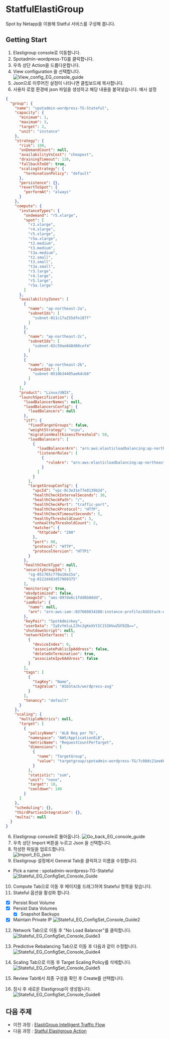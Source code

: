 # StatfulElastiGroup
Spot by Netapp을 이용해 Statful 서비스를 구성해 봅니다.

## Getting Start
1. Elastigroup console로 이동합니다.
2. Spotadmin-wordpress-TG를 클릭합니다.
3. 우측 상단 Action을 드롭다운합니다.
4. View configuration 을 선택합니다.<br>
![View_config_EG_console_guide](./Images/View_config_EG_console_guide.png)
5. Json으로 이루어진 설정이 나타나면 클립보드에 복사합니다.
6. 사용자 로컬 환경에 json 파일을 생성하고 해당 내용을 붙혀넣습니다.
예시 설정
```json
{
  "group": {
    "name": "spotadmin-wordpress-TG-Stateful",
    "capacity": {
      "minimum": 1,
      "maximum": 3,
      "target": 2,
      "unit": "instance"
    },
    "strategy": {
      "risk": 100,
      "onDemandCount": null,
      "availabilityVsCost": "cheapest",
      "drainingTimeout": 120,
      "fallbackToOd": true,
      "scalingStrategy": {
        "terminationPolicy": "default"
      },
      "persistence": {},
      "revertToSpot": {
        "performAt": "always"
      }
    },
    "compute": {
      "instanceTypes": {
        "ondemand": "r5.xlarge",
        "spot": [
          "r3.xlarge",
          "r4.xlarge",
          "r5.xlarge",
          "r5a.xlarge",
          "t2.medium",
          "t3.medium",
          "t3a.medium",
          "t2.small",
          "t3.small",
          "t3a.small",
          "r3.large",
          "r4.large",
          "r5.large",
          "r5a.large"
        ]
      },
      "availabilityZones": [
        {
          "name": "ap-northeast-2a",
          "subnetIds": [
            "subnet-011c17a255dfe187f"
          ]
        },
        {
          "name": "ap-northeast-2c",
          "subnetIds": [
            "subnet-02c59ae848d60cef4"
          ]
        },
        {
          "name": "ap-northeast-2b",
          "subnetIds": [
            "subnet-0510b34405ae6dcb8"
          ]
        }
      ],
      "product": "Linux/UNIX",
      "launchSpecification": {
        "loadBalancerNames": null,
        "loadBalancersConfig": {
          "loadBalancers": null
        },
        "itf": {
          "fixedTargetGroups": false,
          "weightStrategy": "vcpu",
          "migrationHealthinessThreshold": 50,
          "loadBalancers": [
            {
              "loadBalancerArn": "arn:aws:elasticloadbalancing:ap-northeast-2:037660834288:loadbalancer/app/SpotAdminALB/526f683edfc63587",
              "listenerRules": [
                {
                  "ruleArn": "arn:aws:elasticloadbalancing:ap-northeast-2:037660834288:listener-rule/app/SpotAdminALB/526f683edfc63587/3cacd25d05c97452/70705f8634cd8983"
                }
              ]
            }
          ],
          "targetGroupConfig": {
            "vpcId": "vpc-0c3e31e77e0139b2d",
            "healthCheckIntervalSeconds": 30,
            "healthCheckPath": "/",
            "healthCheckPort": "traffic-port",
            "healthCheckProtocol": "HTTP",
            "healthCheckTimeoutSeconds": 5,
            "healthyThresholdCount": 5,
            "unhealthyThresholdCount": 2,
            "matcher": {
              "httpCode": "200"
            },
            "port": 80,
            "protocol": "HTTP",
            "protocolVersion": "HTTP1"
          }
        },
        "healthCheckType": null,
        "securityGroupIds": [
          "sg-051765c770a10a15a",
          "sg-0122d483d57969375"
        ],
        "monitoring": true,
        "ebsOptimized": false,
        "imageId": "ami-097de6c1fdd6b0ddd",
        "iamRole": {
          "name": null,
          "arn": "arn:aws:iam::037660834288:instance-profile/ASGStack-wordpressasgInstanceProfile9075E223-h04GR01gIxiP"
        },
        "keyPair": "SpotAdminkey",
        "userData": "IyEvYmluL2Jhc2gKeXVtIC15IHVwZGF0ZQ==",
        "shutdownScript": null,
        "networkInterfaces": [
          {
            "deviceIndex": 0,
            "associatePublicIpAddress": false,
            "deleteOnTermination": true,
            "associateIpv6Address": false
          }
        ],
        "tags": [
          {
            "tagKey": "Name",
            "tagValue": "ASGStack/wordpress-asg"
          }
        ],
        "tenancy": "default"
      }
    },
    "scaling": {
      "multipleMetrics": null,
      "target": [
        {
          "policyName": "ALB Req per TG",
          "namespace": "AWS/ApplicationELB",
          "metricName": "RequestCountPerTarget",
          "dimensions": [
            {
              "name": "TargetGroup",
              "value": "targetgroup/spotadmin-wordpress-TG/7c08dc21ee667674"
            }
          ],
          "statistic": "sum",
          "unit": "none",
          "target": 10,
          "cooldown": 180
        }
      ]
    },
    "scheduling": {},
    "thirdPartiesIntegration": {},
    "multai": null
  }
}
```
6. Elastigroup console로 돌아옵니다.
![Go_back_EG_console_guide](./Images/Go_back_EG_console_guide.png)
7. 우측 상단 Import 버튼을 누르고 Json 을 선택합니다.
8. 작성한 파일을 업로드합니다. </br>
![Import_EG_json](./Images/Import_EG_json.png)
9. Elastigroup 설정에서 General Tab을 클릭하고 이름을 수정합니다.
- Pick a name : spotadmin-wordpress-TG-Stateful
![Stateful_EG_ConfigSet_Console_Guide](./Images/Stateful_EG_ConfigSet_Console_Guide.png)
10. Compute Tab으로 이동 후 페이지를 드레그하여 Stateful 항목을 찾습니다.
11. Stateful 옵션을 활성화 합니다.
- [X] Persist Root Volume
- [X] Persist Data Volumes
  - [X] Snapshot Backups
- [X] Maintain Private IP
![Stateful_EG_ConfigSet_Console_Guide2](./Images/Stateful_EG_ConfigSet_Console_Guide2.png)

12. Network Tab으로 이동 후 "No Load Balancer"를 클릭합니다.
![Stateful_EG_ConfigSet_Console_Guide3](./Images/Stateful_EG_ConfigSet_Console_Guide3.png)
12. Predictive Rebalancing Tab으로 이동 후 다음과 같이 수정합니다.
![Stateful_EG_ConfigSet_Console_Guide4](./Images/Stateful_EG_ConfigSet_Console_Guide4.png)

13. Scaling Tab으로 이동 후 Target Scaling Policy를 삭제합니다.
![Stateful_EG_ConfigSet_Console_Guide5](./Images/Stateful_EG_ConfigSet_Console_Guide5.png)

14. Review Tab에서 최종 구성을 확인 후 Create를 선택합니다.

15. 잠시 후 새로운 Elastigroup이 생성됩니다.
![Stateful_EG_ConfigSet_Console_Guide6](./Images/Stateful_EG_ConfigSet_Console_Guide6.png)

## 다음 주제
- 이전 과정 : [ElastiGroup Intelligent Traffic Flow](./2-3_IntelligentTrafficFlow.md)
- 다음 과정 : [Statful Elastigroup Action](./2-4-1_StatefulEGAction.md)